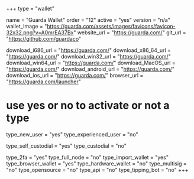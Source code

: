 +++
type = "wallet"

name = "Guarda Wallet"
order = "12"
active = "yes"
version = "n/a"
wallet_Image = "https://guarda.com/assets/images/favicons/favicon-32x32.png?v=A0mrEA37Bx"
website_url = "https://guarda.com/"
git_url = "https://github.com/guardaco"

download_i686_url = "https://guarda.com/"
download_x86_64_url = "https://guarda.com/"
download_win32_url = "https://guarda.com/"
download_win64_url = "https://guarda.com/"
download_MacOS_url = "https://guarda.com/"
download_android_url = "https://guarda.com/"
download_ios_url = "https://guarda.com/"
browser_url = "https://guarda.com/launcher"

# use yes or no to activate or not a type
type_new_user = "yes"
type_experienced_user = "no"

type_self_custodial = "yes"
type_custodial = "no"

type_2fa = "yes"
type_full_node = "no"
type_import_wallet = "yes"
type_browser_wallet = "yes"
type_hardware_wallet = "no"
type_multisig = "no"
type_opensource = "no"
type_api = "no"
type_tipping_bot = "no"
+++